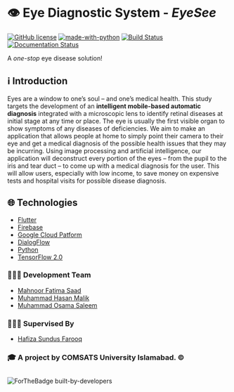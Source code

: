 # 👁️ Eye Diagnostic System - _EyeSee_
[![GitHub license](https://img.shields.io/github/license/Naereen/StrapDown.js.svg)](https://github.com/Naereen/StrapDown.js/blob/master/LICENSE)
[![made-with-python](https://img.shields.io/badge/Made%20with-Python-1f425f.svg)](https://www.python.org/)
[![Build Status](https://travis-ci.org/ihassanjavaid/ihassanjavaid.svg?branch=master)](https://travis-ci.org/ihassanjavaid/ihassanjavaid)
[![Documentation Status](https://readthedocs.org/projects/ansicolortags/badge/?version=latest)](http://ansicolortags.readthedocs.io/?badge=latest)


A _one-stop_ eye disease solution!

## ℹ️ Introduction

Eyes are a window to one’s soul – and one’s medical health. This study targets the development of an **intelligent mobile-based automatic diagnosis** integrated with a microscopic lens to identify retinal diseases at initial stage at any time or place. The eye is usually the first visible organ to show symptoms of any diseases of deficiencies. We aim to make an application that allows people at home to simply point their camera to their eye and get a medical diagnosis of the possible health issues that they may be incurring. Using image processing and artificial intelligence, our application will deconstruct every portion of the eyes – from the pupil to the iris and tear duct – to come up with a medical diagnosis for the user. This will allow users, especially with low income, to save money on expensive tests and hospital visits for possible disease diagnosis.

## 🌐 Technologies

- [Flutter](https://flutter.dev/)
- [Firebase](https://firebase.google.com/)
- [Google Cloud Patform](https://cloud.google.com/)
- [DialogFlow](https://dialogflow.cloud.google.com/)
- [Python](https://www.python.org/)
- [TensorFlow 2.0](https://www.tensorflow.org/federated)

### 👨🏻‍💻 Development Team

- [Mahnoor Fatima Saad](https://twitter.com/agirlismahnoor)
- [Muhammad Hasan Malik](https://www.fiverr.com/users/hassanjavaid98/)
- [Muhammad Osama Saleem](https://twitter.com/iosamasaleem)

### 👩🏻‍🏫 Supervised By

- [Hafiza Sundus Farooq](http://ww3.comsats.edu.pk/faculty/FacultyAtoZ.aspx)

###

### 🎓 A project by **COMSATS University Islamabad. ©**
##

![ForTheBadge built-by-developers](http://ForTheBadge.com/images/badges/built-by-developers.svg)


